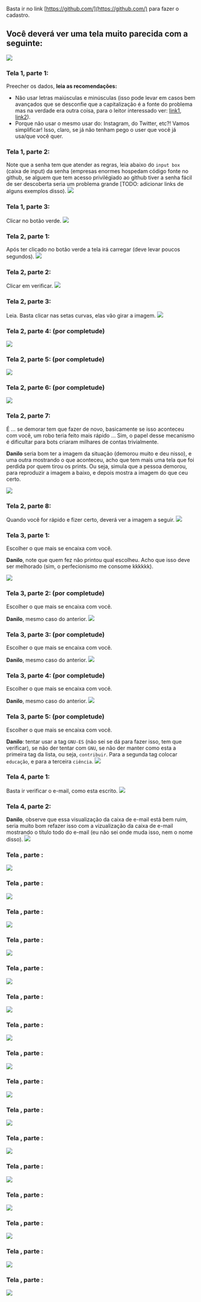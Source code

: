 



Basta ir no link [https://github.com/](https://github.com/) para fazer o cadastro.

## Você deverá ver uma tela muito parecida com a seguinte:
<img src="prints/Captura de Tela (2).png">


### Tela 1, parte 1: 

Preecher os dados, **leia as recomendações:**

- Não usar letras maiúsculas e minúsculas (isso pode levar em casos bem avançados que se desconfie que a capitalização é a fonte do problema mas na verdade era outra coisa, para o leitor interessado ver: [link1](https://github.community/t/changing-username-case/898/4), [link2](https://github.com/github/hub/issues/157#issuecomment-4857834)).
- Porque não usar o mesmo usar do: Instagram, do Twitter, etc?! Vamos simplificar! Isso, claro, se já não tenham pego o user que você já usa/que você quer.


### Tela 1, parte 2: 

Note que a senha tem que atender as regras, leia abaixo do `input box` (caixa de input) da senha (empresas enormes hospedam código fonte no github, se alguem que tem acesso privilégiado ao github tiver a senha fácil de ser descoberta seria um problema grande [TODO: adicionar links de alguns exemplos disso).
<img src="prints/Captura de Tela (4).png">


### Tela 1, parte 3:

Clicar no botão verde.
<img src="prints/Captura de Tela (5).png">


### Tela 2, parte 1: 

Após ter clicado no botão verde a tela irá carregar (deve levar poucos segundos).
<img src="prints/Captura de Tela (6).png">

### Tela 2, parte 2:

Clicar em verificar.
<img src="prints/Captura de Tela (7).png">

### Tela 2, parte 3:

Leia. Basta clicar nas setas curvas, elas vão girar a imagem.
<img src="prints/Captura de Tela (8).png">


### Tela 2, parte 4: (por completude)
<img src="prints/Captura de Tela (9).png">


### Tela 2, parte 5: (por completude)
<img src="prints/Captura de Tela (10).png">


### Tela 2, parte 6: (por completude)
<img src="prints/Captura de Tela (11).png">


### Tela 2, parte 7:

É ... se demorar tem que fazer de novo, basicamente se isso aconteceu com você, um robo teria feito mais rápido ... Sim, o papel desse mecanismo é dificultar para bots criaram milhares de contas trivialmente.

**Danilo** seria bom ter a imagem da situação (demorou muito e deu nisso), e uma outra mostrando o que aconteceu, acho que tem mais uma tela que foi perdida por quem tirou os prints. Ou seja, simula que a pessoa demorou, para reproduzir a imagem a baixo, e depois mostra a imagem do que ceu certo.

<img src="prints/Captura de Tela (12).png">


### Tela 2, parte 8:

Quando você for rápido e fizer certo, deverá ver a imagem a seguir.
<img src="prints/Captura de Tela (13).png">


### Tela 3, parte 1:

Escolher o que mais se encaixa com você.

**Danilo**, note que quem fez não printou qual escolheu. Acho que isso deve ser melhorado (sim, o perfecionismo me consome kkkkkk).

<img src="prints/Captura de Tela (14).png">


### Tela 3, parte 2: (por completude)

Escolher o que mais se encaixa com você.

**Danilo**, mesmo caso do anterior.
<img src="prints/Captura de Tela (16).png">


### Tela 3, parte 3: (por completude)

Escolher o que mais se encaixa com você.

**Danilo**, mesmo caso do anterior.
<img src="prints/Captura de Tela (17).png">

### Tela 3, parte 4: (por completude)

Escolher o que mais se encaixa com você.

**Danilo**, mesmo caso do anterior.
<img src="prints/Captura de Tela (18).png">

### Tela 3, parte 5: (por completude)

Escolher o que mais se encaixa com você.

**Danilo**: tentar usar a tag `GNU-ES` (não sei se dá para fazer isso, tem que verificar), se não der tentar com `GNU`, se não der manter como esta a primeira tag da lista, ou seja, `contribuir`. Para a segunda tag colocar `educação`, e para a terceira `ciência`.
<img src="prints/Captura de Tela (19).png">


### Tela 4, parte 1:

Basta ir verificar o e-mail, como esta escrito.
<img src="prints/Captura de Tela (21).png">


### Tela 4, parte 2:

**Danilo**, observe que essa visualização da caixa de e-mail está bem ruim, seria muito bom refazer isso com a vizualização da caixa de e-mail mostrando o título todo do e-mail (eu não sei onde muda isso, nem o nome disso).
<img src="prints/Captura de Tela (22).png">


### Tela , parte :
<img src="prints/Captura de Tela (23).png">


### Tela , parte :
<img src="prints/Captura de Tela (24).png">


### Tela , parte :
<img src="prints/Captura de Tela (25).png">


### Tela , parte :
<img src="prints/Captura de Tela (26).png">


### Tela , parte :
<img src="prints/Captura de Tela (27).png">


### Tela , parte :
<img src="prints/Captura de Tela (28).png">


### Tela , parte :
<img src="prints/Captura de Tela (29).png">


### Tela , parte :
<img src="prints/Captura de Tela (30).png">


### Tela , parte :
<img src="prints/Captura de Tela (31).png">


### Tela , parte :
<img src="prints/Captura de Tela (32).png">


### Tela , parte :
<img src="prints/Captura de Tela (33).png">


### Tela , parte :
<img src="prints/Captura de Tela (34).png">


### Tela , parte :
<img src="prints/Captura de Tela (35).png">


### Tela , parte :
<img src="prints/Captura de Tela (37).png">


### Tela , parte :
<img src="prints/Captura de Tela (38).png">


### Tela , parte :
<img src="prints/Captura de Tela (39).png">

